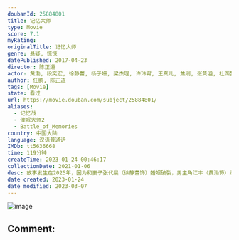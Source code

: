 ```yaml
---
doubanId: 25884801
title: 记忆大师
type: Movie
score: 7.1
myRating: 
originalTitle: 记忆大师
genre: 悬疑, 惊悚
datePublished: 2017-04-23
director: 陈正道
actor: 黄渤, 段奕宏, 徐静蕾, 杨子姗, 梁杰理, 许玮甯, 王真儿, 焦刚, 张隽溢, 杜函梦, 栾元晖, 曹英睿, 何禄, 约恩·奥布赖恩, 赵慧仙, 胡明, 邵胜杰, 靳锦, 常进, 阿尼莎·沙阿, 吴玉芳, 杨凯迪, 许薇, 高叶, 郑楚一, 孟宇, 王瑶, 郑小毛, 郑奇, 李燕生, 杜翊, 蒙西乍·布涅西迪索邦, 许芳铱, 帕尔集拉·莱尔达韦威德
author: 任鹏, 陈正道
tags: [Movie]
state: 看过
url: https://movie.douban.com/subject/25884801/
aliases:
  - 记忆战
  - 催眠大师2
  - Battle_of_Memories
country: 中国大陆
language: 汉语普通话
IMDb: tt5636668
time: 119分钟
createTime: 2023-01-24 00:46:17
collectionDate: 2021-01-06
desc: 故事发生在2025年，因为和妻子张代晨（徐静蕾饰）婚姻破裂，男主角江丰（黄渤饰）走进记忆大师医疗中心接受手术，却不料手术失误记忆被错误重载，他莫名其妙变成了“杀人凶手”。警官沈汉强（段奕宏饰）的...
date created: 2023-01-24
date modified: 2023-03-07
---
```


![image](p2455156816.jpg)

Comment:
---
